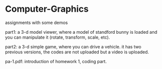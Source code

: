 # Computer-Graphics
assignments with some demos

part1: a 3-d model viewer, where a model of standford bunny is loaded and you can manipulate it (rotate, transform, scale, etc).

part2: a 3-d simple game, where you can drive a vehicle. it has two previous versions, the codes are not uploaded but a video is uploaded. 

pa-1.pdf: introduction of homework 1, coding part. 
